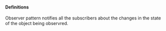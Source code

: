 #### Definitions

Observer pattern notifies all the subscribers about the changes in the state of the object being observred.


